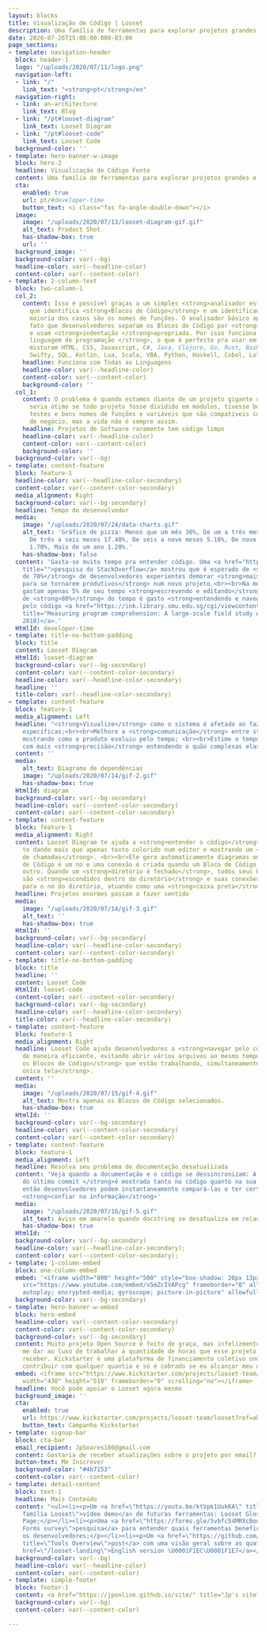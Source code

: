 ```yaml
---
layout: blocks
title: Visualização de Código | Looset
description: Uma família de ferramentas para explorar projetos grandes e complexos.
date: 2020-07-26T15:00:00.000-03:00
page_sections:
- template: navigation-header
  block: header-1
  logo: "/uploads/2020/07/11/logo.png"
  navigation-left:
  - link: "/"
    link_text: "<strong>pt</strong>/en"
  navigation-right:
  - link: an-architecture
    link_text: Blog
  - link: "/pt#looset-diagram"
    link_text: Looset Diagram
  - link: "/pt#looset-code"
    link_text: Looset Code
  background-color: ''
- template: hero-banner-w-image
  block: hero-2
  headline: Visualização de Código Fonte
  content: Uma família de ferramentas para explorar projetos grandes e complexos.
  cta:
    enabled: true
    url: pt/#developer-time
    button_text: <i class="fas fa-angle-double-down"></i>
  image:
    image: "/uploads/2020/07/13/looset-diagram-gif.gif"
    alt_text: Product Shot
    has-shadow-box: true
    url: ''
  background_image: ''
  background-color: var(--bg)
  headline-color: var(--headline-color)
  content-color: var(--content-color)
- template: 2-column-text
  block: two-column-1
  col_2:
    content: Isso é possível graças a um simples <strong>analisador estático</strong>
      que identifica <strong>Blocos de Código</strong> e um identificador, o que na
      maioria dos casos são os nomes de funções. O analisador básico aproveita do
      fato que desenvolvedores separam os Blocos de Código por <strong>linhas em branco</strong>
      e usam <strong>indentação </strong>apropriada. Por isso funciona com <strong>qualquer
      linguagem de programação </strong>, o que é perfeito pra usar em projetos que
      misturam HTML, CSS, Javascript, C#, Java, Clojure, Go, Rust, Bash, R, Ruby,
      Swifty, SQL, Kotlin, Lua, Scala, VBA, Python, Haskell, Cobol, Lolcode, etc.
    headline: Funciona com Todas as Linguagens
    headline-color: var(--headline-color)
    content-color: var(--content-color)
    background-color: ''
  col_1:
    content: O problema é quando estamos diante de um projeto gigante que não conhecemos,
      seria ótimo se todo projeto fosse dividido em módulos, tivesse boa documentação,
      testes e bons nomes de funções e variáveis que são compatíveis com as regras
      de negócio, mas a vida não é sempre assim.
    headline: Projetos de Software raramente tem código limpo
    headline-color: var(--headline-color)
    content-color: var(--content-color)
    background-color: ''
  background-color: var(--bg)
- template: content-feature
  block: feature-1
  headline-color: var(--headline-color-secondary)
  content-color: var(--content-color-secondary)
  media_alignment: Right
  background-color: var(--bg-secondary)
  headline: Tempo do desenvolvedor
  media:
    image: "/uploads/2020/07/24/data-charts.gif"
    alt_text: 'Gráfico de pizza: Menos que um mês 30%, De um a três meses 44.70%,
      De três a seis meses 17.40%, De seis a nove meses 5.10%, De nove a doze meses
      1.70%, Mais de um ano 1.20%.'
    has-shadow-box: false
  content: 'Gasta-se muito tempo pra entender código. Uma <a href="https://insights.stackoverflow.com/survey/2018#work-_-how-long-do-developers-expect-new-coworkers-to-take-to-be-productive"
    title="">pesquisa do StackOverflow</a> mostrou que é esperado de <strong>mais
    de 70%</strong> de desenvolvedores experientes demorar <strong>mais de um mês
    para se tornarem produtivos</strong> num novo projeto.<br><br>Na média, desenvolvedores
    gastam apenas 5% de seu tempo <strong>escrevendo e editando</strong> código, mais
    de <strong>80%</strong> do tempo é gasto <strong>entendendo e navegando</strong>
    pelo código <a href="https://ink.library.smu.edu.sg/cgi/viewcontent.cgi?article=4781&amp;context=sis_research"
    title="Measuring program comprehension: A large-scale field study with professionals.">(XIA,
    2018)</a>.'
  HtmlId: developer-time
- template: title-no-bottom-padding
  block: title
  content: Looset Diagram
  HtmlId: looset-diagram
  background-color: var(--bg-secondary)
  content-color: var(--content-color-secondary)
  headline-color: var(--headline-color-secondary)
  headline: ''
  title-color: var(--headline-color-secondary)
- template: content-feature
  block: feature-1
  media_alignment: Left
  headline: "<strong>Visualize</strong> como o sistema é afetado ao fazer mudanças
    específicas;<br><br>Melhore a <strong>comunicação</strong> entre stakeholders
    mostrando como o produto evoluiu pelo tempo; <br><br>Estime o tempo das tarefas
    com mais <strong>precisão</strong> entendendo o quão complexas elas são."
  content: ''
  media:
    alt_text: Diagrama de dependências
    image: "/uploads/2020/07/14/gif-2.gif"
    has-shadow-box: true
  HtmlId: diagram
  background-color: var(--bg-secondary)
  headline-color: var(--content-color-secondary)
  content-color: var(--content-color-secondary)
- template: content-feature
  block: feature-1
  media_alignment: Right
  content: Looset Diagram te ajuda a <strong>entender o código</strong> que você trabalha
    te dando mais que apenas texto colorido num editor e mostrando um <strong>grafo
    de chamadas</strong>. <br><br>Ele gera automaticamente diagramas onde cada Bloco
    de Código é um nó e uma conexão é criada quando um Bloco de Código referencia
    outro. Quando um <strong>diretório é fechado</strong>, todos seus Blocos de Código
    são <strong>escondidos dentro do diretório</strong> e suas conexões passam a apontar
    para o nó do diretório, atuando como uma <strong>caixa preta</strong>.
  headline: Projetos enormes passam a fazer sentido
  media:
    image: "/uploads/2020/07/14/gif-3.gif"
    alt_text: ''
    has-shadow-box: true
  HtmlId: ''
  background-color: var(--bg-secondary)
  headline-color: var(--headline-color-secondary)
  content-color: var(--content-color-secondary)
- template: title-no-bottom-padding
  block: title
  headline: ''
  content: Looset Code
  HtmlId: looset-code
  content-color: var(--content-color-secondary)
  background-color: var(--bg-secondary)
  headline-color: var(--headline-color-secondary)
  title-color: var(--headline-color-secondary)
- template: content-feature
  block: feature-1
  media_alignment: Right
  headline: Looset Code ajuda desenvolvedores a <strong>navegar pelo código</strong>
    de maneira eficiente, evitando abrir vários arquivos ao mesmo tempo, e <strong>mostrando
    os Blocos de Código</strong> que estão trabalhando, simultaneamente <strong>numa
    única tela</strong>.
  content: ''
  media:
    image: "/uploads/2020/07/15/gif-4.gif"
    alt_text: Mostra apenas os Blocos de Código selecionados.
    has-shadow-box: true
  HtmlId: ''
  background-color: var(--bg-secondary)
  headline-color: var(--content-color-secondary)
  content-color: var(--content-color-secondary)
- template: content-feature
  block: feature-1
  media_alignment: Left
  headline: Resolva seu problema de documentação desatualizada
  content: 'Veja quando a documentação e o código se dessincronizam: A <strong>data
    do último commit </strong>é mostrada tanto no código quanto na sua docstring,
    então desenvolvedores podem instantaneamente compará-las e ter certeza que podem
    <strong>confiar na informação</strong>'
  media:
    image: "/uploads/2020/07/16/gif-5.gif"
    alt_text: Aviso em amarelo quando docstring se desatualiza em relação ao código.
    has-shadow-box: true
  HtmlId: ''
  background-color: var(--bg-secondary)
  headline-color: var(--headline-color-secondary);
  content-color: var(--content-color-secondary);
- template: 1-column-embed
  block: one-column-embed
  embed: '<iframe width="800" height="500" style="box-shadow: 20px 13px 20px 0px #0000004f;"
    src="https://www.youtube.com/embed/x5mZcIVAPcg" frameborder="0" allow="accelerometer;
    autoplay; encrypted-media; gyroscope; picture-in-picture" allowfullscreen></iframe>'
  background-color: var(--bg-secondary)
- template: hero-banner-w-embed
  block: hero-embed
  headline-color: var(--content-color-secondary)
  content-color: var(--content-color-secondary)
  background-color: var(--bg-secondary)
  content: Muito projeto Open Source é feito de graça, mas infelizmente eu não posso
    me dar ao luxo de trabalhar a quantidade de horas que esse projeto demanda sem
    receber. Kickstarter é uma plataforma de financiamento coletivo onde você pode
    contribuir com qualquer quantia e só é cobrado se eu alcançar meu objetivo.
  embed: <iframe src="https://www.kickstarter.com/projects/looset-team/looset/widget/card.html?v=2"
    width="430" height="510" frameborder="0" scrolling="no"></iframe>
  headline: Você pode apoiar o Looset agora mesmo
  background_image: ''
  cta:
    enabled: true
    url: https://www.kickstarter.com/projects/looset-team/looset?ref=ahrz8q
    button_text: Campanha Kickstarter
- template: signup-bar
  block: cta-bar
  email_recipient: JpSoares106@gmail.com
  content: Gostaria de receber atualizações sobre o projeto por email?
  button-text: Me Inscrever
  background-color: "#4b7153"
  content-color: var(--content-color)
- template: detail-content
  block: text-1
  headline: Mais Conteúdo
  content: "<ul><li><p>Um <a href=\"https://youtu.be/ktVpk1UukKA\" title=\"Toda a
    família Looset\">vídeo demo</a> de futuras ferramentas: Looset Glossary e Looset
    Page;</p></li><li><p>Uma <a href=\"https://forms.gle/5vbfc54MRXcBodKc7\" title=\"Google
    Forms survey\">pesquisa</a> para entender quais ferramentas beneficiariam mais
    os desenvolvedores;</p></li><li><p>Um <a href=\"https://github.com/JpOnline/looset/blob/master/tools-overview/README.md\"
    title=\"Tools Overview\">post</a> com uma visão geral sobre as quatro ferramentas.</p></li><li><p><a
    href=\"/looset-landing\">English version \U0001F1EC\U0001F1E7</a></p></li></ul>"
  background-color: var(--bg)
  headline-color: var(--headline-color)
  content-color: var(--content-color)
- template: simple-footer
  block: footer-1
  content: <a href="https://jponline.github.io/site/" title="Jp's site">By Jp</a>
  background-color: var(--bg)
  content-color: var(--content-color)

---
```

